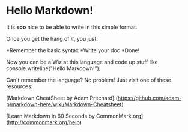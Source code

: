 # Hello Markdown!

It is **soo** nice to be able to write in this simple format.

Once you get the hang of *it*, you just:

*Remember the basic syntax
*Write your doc
*Done!

Now you can be a Wiz at this language and code up stuff like console.writeline("Hello Markdown!");

Can't remember the language? No problem! Just visit one of these resources:

[Markdown CheatSheet by Adam Pritchard] (https://github.com/adam-p/markdown-here/wiki/Markdown-Cheatsheet)

[Learn Markdown in 60 Seconds by CommonMark.org] (http://commonmark.org/help)

